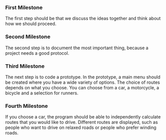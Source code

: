 ### First Milestone
The first step should be that we discuss the ideas together and think about how we should proceed.

### Second Milestone
The second step is to document the most important thing, because a project needs a good protocol.

### Third Milestone
The next step is to code a prototype. In the prototype, a main menu should be created where you have a wide variety of options. 
The choice of routes depends on what you choose. You can choose from a car, a motorcycle, a bicycle and a selection for runners.

### Fourth Milestone
If you choose a car, the program should be able to independently calculate routes that you would like to drive. 
Different routes are displayed, such as people who want to drive on relaxed roads or people who prefer winding roads.

